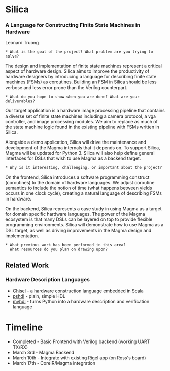 Silica
======
### A Language for Constructing Finite State Machines in Hardware
Leonard Truong

```
* What is the goal of the project? What problem are you trying to solve?
```

The design and implementation of finite state machines represent a critical
aspect of hardware design.  Silica aims to improve the productivity of hardware
designers by introducing a language for describing finite state machines (FSMs)
as coroutines.  Building an FSM in Silica should be less verbose and less error
prone than the Verilog counterpart.

```
* What do you hope to show when you are done? What are your deliverables?
```
Our target application is a hardware image processing pipeline that contains a
diverse set of finite state machines including a camera protocol, a vga
controller, and image processing modules.  We aim to replace as much of the
state machine logic found in the existing pipeline with FSMs written in Silica.

Alongside a demo application, Silica will drive the maintenance and development
of the Magma internals that it depends on.  To support Silica, Magma will be
updated for Python 3. Silica will also help define general interfaces for DSLs
that wish to use Magma as a backend target.

```
* Why is it interesting, challenging, or important about the project?
```
On the frontend, Silica introduces a software programming construct
(coroutines) to the domain of hardware languages.  We adjust coroutine
semantics to include the notion of time (what happens between yields occurs in
one clock cycle), creating a natural language of describing FSMs in hardware.

On the backend, Silica represents a case study in using Magma as a target for
domain specific hardware languages.  The power of the Magma ecosystem is that
many DSLs can be layered on top to provide flexible programming environments.
Silica will demonstrate how to use Magma as a DSL target, as well as driving
improvements in the Magma design and implementation.


```
* What previous work has been performed in this area?
  What resources do you plan on drawing upon?
```
Related Work
------------
### Hardware Description Languages
* [Chisel](https://chisel.eecs.berkeley.edu/) - a hardware construction language embedded in Scala
* [pshdl](http://pshdl.org/) - plain, simple HDL
* [myhdl](http://www.myhdl.org/) - turns Python into a hardware description and verification language


# Timeline
* Completed  - Basic Frontend with Verilog backend (working UART TX/RX)
* March 3rd  - Magma Backend
* March 10th - Integrate with existing Rigel app (on Ross's board)
* March 17th - CoreIR/Magma integration

